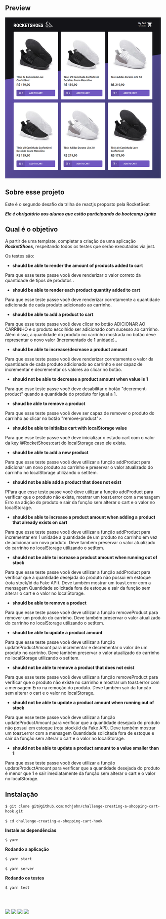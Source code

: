 ## Preview

<img src="https://github.com/mchjohn/challenge-creating-a-shopping-cart-hook/blob/master/imgs/rocketshoes.png" data-canonical-src="https://github.com/mchjohn/challenge-creating-a-shopping-cart-hook/blob/master/imgs/rocketshoes.png" width="968" height="520" />

## Sobre esse projeto

Este é o segundo desafio da trilha de reactjs proposto pela RocketSeat

***Ele é obrigatório aos alunos que estão participando do bootcamp Ignite***

## Qual é o objetivo

A partir de uma template, completar a criação de uma aplicação ***RocketShoes***, respeitando todos os testes que serão executados via jest.

Os testes são: 

- **should be able to render the amount of products added to cart**

Para que esse teste passe você deve renderizar o valor correto da quantidade de tipos de produtos .

- **should be able to render each product quantity added to cart**

Para que esse teste passe você deve renderizar corretamente a quantidade adicionada de cada produto adicionado ao carrinho.

- **should be able to add a product to cart**

Para que esse teste passe você deve clicar no botão ADICIONAR AO CARRINHO e o produto escolhido ser adicionado com sucesso ao carrinho. Além disso, a quantidade do produto no carrinho mostrada no botão deve representar o novo valor (incrementado de 1 unidade)..

- **should be able to increase/decrease a product amount**

Para que esse teste passe você deve renderizar corretamente o valor da quantidade de cada produto adicionado ao carrinho e ser capaz de incrementar e decrementar os valores ao clicar no botão.

- **should not be able to decrease a product amount when value is 1**

Para que esse teste passe você deve desabilitar o botão "decrement-product" quando a quantidade do produto for igual a 1.

- **shoud be able to remove a product**

Para que esse teste passe você deve ser capaz de remover o produto do carrinho ao clicar no botão "remove-product">.

- **should be able to initialize cart with localStorage value**

Para que esse teste passe você deve inicializar o estado cart com o valor da key @RocketShoes:cart do localStorage caso ele exista.

- **should be able to add a new product**

Para que esse teste passe você deve utilizar a função addProduct para adicionar um novo produto ao carrinho e preservar o valor atualizado do carrinho no localStorage utilizando o setItem.

- **should not be able add a product that does not exist**

PPara que esse teste passe você deve utilizar a função addProduct para verificar que o produto não existe, mostrar um toast.error com a mensagem Erro na adição do produto e sair da função sem alterar o cart e o valor no localStorage.

- **should be able to increase a product amount when adding a product that already exists on cart**

Para que esse teste passe você deve utilizar a função addProduct para incrementar em 1 unidade a quantidade de um produto no carrinho em vez de adicionar um novo produto. Deve também preservar o valor atualizado do carrinho no localStorage utilizando o setItem.

- **should not be able to increase a product amount when running out of stock**

Para que esse teste passe você deve utilizar a função addProduct para verificar que a quantidade desejada do produto não possui em estoque (rota stock/id da Fake API). Deve também mostrar um toast.error com a mensagem Quantidade solicitada fora de estoque e sair da função sem alterar o cart e o valor no localStorage.

- **should be able to remove a product**

Para que esse teste passe você deve utilizar a função removeProduct para remover um produto do carrinho. Deve também preservar o valor atualizado do carrinho no localStorage utilizando o setItem.

- **should be able to update a product amount**

Para que esse teste passe você deve utilizar a função updateProductAmount para incrementar e decrementar o valor de um produto no carrinho. Deve também preservar o valor atualizado do carrinho no localStorage utilizando o setItem.

- **should not be able to remove a product that does not exist**

Para que esse teste passe você deve utilizar a função removeProduct para verificar que o produto não existe no carrinho e mostrar um toast.error com a mensagem Erro na remoção do produto. Deve também sair da função sem alterar o cart e o valor no localStorage.

- **should not be able to update a product amount when running out of stock**

Para que esse teste passe você deve utilizar a função updateProductAmount para verificar que a quantidade desejada do produto não possui em estoque (rota stock/id da Fake API). Deve também mostrar um toast.error com a mensagem Quantidade solicitada fora de estoque e sair da função sem alterar o cart e o valor no localStorage.

- **should not be able to update a product amount to a value smaller than 1**

Para que esse teste passe você deve utilizar a função updateProductAmount para verificar que a quantidade desejada do produto é menor que 1 e sair imediatamente da função sem alterar o cart e o valor no localStorage.

## Instalação

```
$ git clone git@github.com:mchjohn/challenge-creating-a-shopping-cart-hook.git

$ cd challenge-creating-a-shopping-cart-hook 
```

**Instale as dependências**

```
$ yarn
```

**Rodando a aplicação**

```
$ yarn start

$ yarn server
```

**Rodando os testes**

```
$ yarn test
```

<br>
<br>

<a href = "mailto:michel.john@hotmail.com"><img src="https://img.shields.io/badge/-OutLook-%230077B5?style=for-the-badge&logo=Microsoft Outlook&logoColor=white" target="_blank"></a>
<a href="https://www.linkedin.com/in/micheljohn/" target="_blank"><img src="https://img.shields.io/badge/-LinkedIn-%230077B5?style=for-the-badge&logo=linkedin&logoColor=white" target="_blank"></a> 
<a href="https://mchjohn.github.io/mchljohn/" target="_blank"><img src="https://img.shields.io/badge/-Portfólio-%231E1E26?style=for-the-badge&logo=dev.to&logoColor=white" target="_blank"></a>
<a href="https://passport.rocketseat.com.br/react-native/michel-john-1578542942" target="_blank"><img src="https://img.shields.io/badge/-Rocketseat-%2367159C?style=for-the-badge&logo=Apache RocketMQ&logoColor=white" target="_blank"></a>
